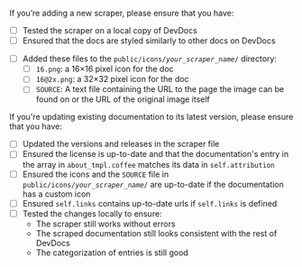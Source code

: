 <!-- Remove the sections that don't apply to your PR. -->

<!-- Replace the `[ ]` with a `[x]` in checklists once you’ve completed each step. -->
<!-- Please create a draft PR when you haven't completed all steps yet upon creation of the PR. -->

<!-- SECTION A - Adding a new scraper -->
<!-- See https://github.com/freeCodeCamp/devdocs/blob/main/.github/CONTRIBUTING.md#contributing-new-documentations -->

If you’re adding a new scraper, please ensure that you have:

- [ ] Tested the scraper on a local copy of DevDocs
- [ ] Ensured that the docs are styled similarly to other docs on DevDocs
<!-- If the docs don’t have an icon, delete the next four items: -->
- [ ] Added these files to the <code>public/icons/*your_scraper_name*/</code> directory:
  - [ ] `16.png`: a 16×16 pixel icon for the doc
  - [ ] `16@2x.png`: a 32×32 pixel icon for the doc
  - [ ] `SOURCE`: A text file containing the URL to the page the image can be found on or the URL of the original image itself

<!-- SECTION B - Updating an existing documentation to its latest version -->
<!-- See https://github.com/freeCodeCamp/devdocs/blob/main/.github/CONTRIBUTING.md#updating-existing-documentations -->

If you're updating existing documentation to its latest version, please ensure that you have:

- [ ] Updated the versions and releases in the scraper file
- [ ] Ensured the license is up-to-date and that the documentation's entry in the array in `about_tmpl.coffee` matches its data in `self.attribution`
- [ ] Ensured the icons and the `SOURCE` file in <code>public/icons/*your_scraper_name*/</code> are up-to-date if the documentation has a custom icon
- [ ] Ensured `self.links` contains up-to-date urls if `self.links` is defined
- [ ] Tested the changes locally to ensure:
  - The scraper still works without errors
  - The scraped documentation still looks consistent with the rest of DevDocs
  - The categorization of entries is still good

